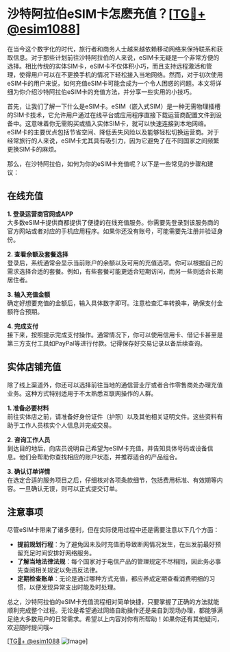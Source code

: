 # 沙特阿拉伯eSIM卡怎麽充值？[[TG💪+ @esim1088](https://t.me/s/esim1088)]

在当今这个数字化的时代，旅行者和商务人士越来越依赖移动网络来保持联系和获取信息。对于那些计划前往沙特阿拉伯的人来说，eSIM卡无疑是一个非常方便的选择。相比传统的实体SIM卡，eSIM卡不仅体积小巧，而且支持远程激活和管理，使得用户可以在不更换手机的情况下轻松接入当地网络。然而，对于初次使用eSIM卡的用户来说，如何充值eSIM卡可能会成为一个令人困惑的问题。本文将详细为你介绍沙特阿拉伯eSIM卡的充值方法，并分享一些实用的小技巧。

首先，让我们了解一下什么是eSIM卡。eSIM（嵌入式SIM）是一种无需物理插槽的SIM卡技术，它允许用户通过在线平台或应用程序直接下载运营商配置文件到设备中。这意味着你无需购买或插入实体SIM卡，就可以快速连接到本地网络。eSIM卡的主要优点包括节省空间、降低丢失风险以及能够轻松切换运营商。对于经常旅行的人来说，eSIM卡尤其具有吸引力，因为它避免了在不同国家之间频繁更换SIM卡的麻烦。

那么，在沙特阿拉伯，如何为你的eSIM卡充值呢？以下是一些常见的步骤和建议：

## 在线充值

**1. 登录运营商官网或APP**  
大多数eSIM卡提供商都提供了便捷的在线充值服务。你需要先登录到该服务商的官方网站或者对应的手机应用程序。如果你还没有账号，可能需要先注册并验证身份。

**2. 查看余额及套餐选择**  
登录后，系统通常会显示当前账户的余额以及可用的充值选项。你可以根据自己的需求选择合适的套餐。例如，有些套餐可能更适合短期访问，而另一些则适合长期居住者。

**3. 输入充值金额**  
确定好想要充值的金额后，输入具体数字即可。注意检查汇率转换率，确保支付金额符合预期。

**4. 完成支付**  
接下来，按照提示完成支付操作。通常情况下，你可以使用信用卡、借记卡甚至是第三方支付工具如PayPal等进行付款。记得保存好交易记录以备后续查询。

## 实体店铺充值

除了线上渠道外，你还可以选择前往当地的通信营业厅或者合作零售商处办理充值业务。这种方式特别适用于不太熟悉互联网操作的人群。

**1. 准备必要材料**  
前往实体店之前，请准备好身份证件（护照）以及其他相关证明文件。这些资料有助于工作人员核实个人信息并完成交易。

**2. 咨询工作人员**  
到达目的地后，向店员说明自己希望为eSIM卡充值，并告知具体号码或设备信息。他们会帮助你查找相应的账户状态，并推荐适合的产品组合。

**3. 确认订单详情**  
在选定合适的服务项目之后，仔细核对各项条款细节，包括费用标准、有效期等内容。一旦确认无误，则可以正式提交订单。

## 注意事项

尽管eSIM卡带来了诸多便利，但在实际使用过程中还是需要注意以下几个方面：

- **提前规划行程**：为了避免因未及时充值而导致断网情况发生，在出发前最好预留充足时间安排好网络服务。
- **了解当地法律法规**：每个国家对于电信产品的管理规定不尽相同，因此务必事先查阅相关规定以免违反法律。
- **定期检查账单**：无论是通过哪种方式充值，都应养成定期查看消费明细的习惯，以便发现异常支出时能及时处理。

总之，沙特阿拉伯的eSIM卡充值流程相对简单快捷，只要掌握了正确的方法就能顺利完成整个过程。无论是希望通过网络自助操作还是亲自到现场办理，都能够满足绝大多数用户的日常需求。希望以上内容对你有所帮助！如果你还有其他疑问，欢迎随时提问哦~

[[TG💪+ @esim1088](https://t.me/s/esim1088) ![Image](https://i.postimg.cc/4NQfJmqS/Snipaste-2025-05-13-00-14-12.png)]